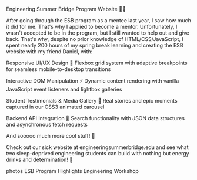 Engineering Summer Bridge Program Website 🚀🔧

After going through the ESB program as a mentee last year, I saw how much it did for me. That's why I applied to become a mentor. Unfortunately, I wasn't accepted to be in the program, but I still wanted to help out and give back. That's why, despite no prior knowledge of HTML/CSS/JavaScript, I spent nearly 200 hours of my spring break learning and creating the ESB website with my friend Daniel, with:

Responsive UI/UX Design 📱
Flexbox grid system with adaptive breakpoints for seamless mobile-to-desktop transitions

Interactive DOM Manipulation ⚡
Dynamic content rendering with vanilla JavaScript event listeners and lightbox galleries

Student Testimonials & Media Gallery 🤩
Real stories and epic moments captured in our CSS3 animated carousel

Backend API Integration 🔄
Search functionality with JSON data structures and asynchronous fetch requests

And sooooo much more cool stuff! 🎉

Check out our sick website at engineeringsummerbridge.edu and see what two sleep-deprived engineering students can build with nothing but energy drinks and determination! 💪

photos
ESB Program Highlights
Engineering Workshop
